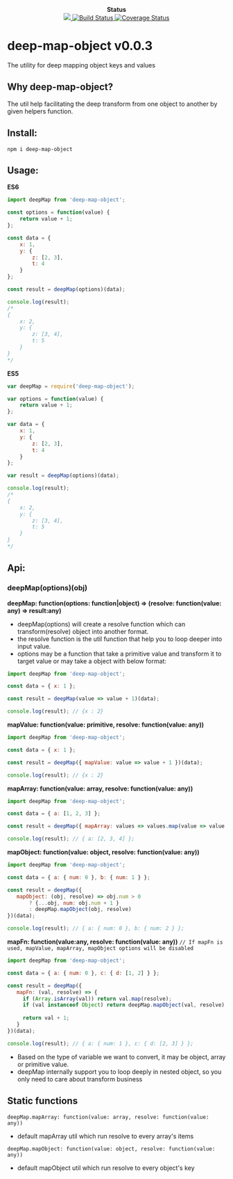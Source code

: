 <div align="center"><strong>Status</strong></div>

<div align="center">
  <a href="https://david-dm.org/sonybinhle/deep-map-object?type=dev" title="devDependencies status">
    <img src="https://david-dm.org/sonybinhle/deep-map-object/dev-status.svg"/>
  </a>
  
  <a href="https://travis-ci.org/sonybinhle/deep-map-object.svg?branch=master">
      <img src="https://travis-ci.org/sonybinhle/deep-map-object.svg?branch=master" alt="Build Status" />
    </a>
    
  <a href='https://coveralls.io/github/sonybinhle/deep-map-object?branch=master'>
  <img src='https://coveralls.io/repos/github/sonybinhle/deep-map-object/badge.svg?branch=master' alt='Coverage Status' />
  </a>

</div>

# deep-map-object v0.0.3

The utility for deep mapping object keys and values

## Why deep-map-object?

The util help facilitating the deep transform from one object to another by given helpers function.


## Install:

```shell
npm i deep-map-object
```

## Usage:

<strong>ES6</strong>

```jsx harmony
import deepMap from 'deep-map-object';

const options = function(value) {
    return value + 1;
};

const data = {
    x: 1,
    y: {
        z: [2, 3],
        t: 4
    }
};

const result = deepMap(options)(data);

console.log(result);
/*
{
    x: 2,
    y: {
        z: [3, 4],
        t: 5
    }
}
*/
```

<strong>ES5</strong>

```javascript
var deepMap = require('deep-map-object');

var options = function(value) {
    return value + 1;
};

var data = {
    x: 1,
    y: {
        z: [2, 3],
        t: 4
    }
};

var result = deepMap(options)(data);

console.log(result);
/*
{
    x: 2,
    y: {
        z: [3, 4],
        t: 5
    }
}
*/
```

## Api:

### deepMap(options)(obj)
<strong>deepMap: function(options: function|object) => (resolve: function(value: any) => result:any)</strong>

+ deepMap(options) will create a resolve function which can transform(resolve) object into another format.
+ the resolve function is the util function that help you to loop deeper into input value.
+ options may be a function that take a primitive value and transform it to target value or may take a object with below format:
```jsx harmony
import deepMap from 'deep-map-object';

const data = { x: 1 };

const result = deepMap(value => value + 1)(data);

console.log(result); // {x : 2}
```

<strong>mapValue: function(value: primitive, resolve: function(value: any))</strong>
```jsx harmony
import deepMap from 'deep-map-object';

const data = { x: 1 };

const result = deepMap({ mapValue: value => value + 1 })(data);

console.log(result); // {x : 2}
```

<strong>mapArray: function(value: array, resolve: function(value: any))</strong>
```jsx harmony
import deepMap from 'deep-map-object';

const data = { a: [1, 2, 3] };

const result = deepMap({ mapArray: values => values.map(value => value + 1) })(data);

console.log(result); // { a: [2, 3, 4] };
```

<strong>mapObject: function(value: object, resolve: function(value: any))</strong>
```jsx harmony
import deepMap from 'deep-map-object';

const data = { a: { num: 0 }, b: { num: 1 } };

const result = deepMap({ 
   mapObject: (obj, resolve) => obj.num > 0 
       ? {...obj, num: obj.num + 1 } 
       : deepMap.mapObject(obj, resolve) 
})(data);

console.log(result); // { a: { num: 0 }, b: { num: 2 } };
```

<strong>mapFn: function(value:any, resolve: function(value: any))</strong>
`// If mapFn is used, mapValue, mapArray, mapObject options will be disabled`
```jsx harmony
import deepMap from 'deep-map-object';

const data = { a: { num: 0 }, c: { d: [1, 2] } };

const result = deepMap({ 
   mapFn: (val, resolve) => {
     if (Array.isArray(val)) return val.map(resolve);
     if (val instanceof Object) return deepMap.mapObject(val, resolve);
     
     return val + 1;
   } 
})(data);

console.log(result); // { a: { num: 1 }, c: { d: [2, 3] } };
```

+ Based on the type of variable we want to convert, it may be object, array or primitive value.
+ deepMap internally support you to loop deeply in nested object, so you only need to care about transform business

## Static functions

`deepMap.mapArray: function(value: array, resolve: function(value: any))`

+ default mapArray util which run resolve to every array's items

`deepMap.mapObject: function(value: object, resolve: function(value: any))`

+ default mapObject util which run resolve to every object's key